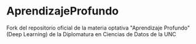 # AprendizajeProfundo
Fork del repositorio oficial de la materia optativa "Aprendizaje Profundo" (Deep Learning) de la Diplomatura en Ciencias de Datos de la UNC
